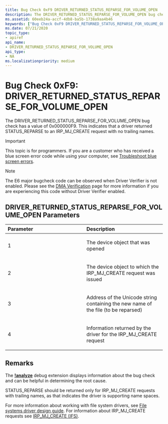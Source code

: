 ```yaml
---
title: Bug Check 0xF9 DRIVER_RETURNED_STATUS_REPARSE_FOR_VOLUME_OPEN
description: The DRIVER_RETURNED_STATUS_REPARSE_FOR_VOLUME_OPEN bug check that indicates that a driver returned STATUS_REPARSE to an IRP_MJ_CREATE request with no trailing names.
ms.assetid: 60eeb24a-accf-4db8-ba5b-1738a9aa4b46
keywords: ["Bug Check 0xF9 DRIVER_RETURNED_STATUS_REPARSE_FOR_VOLUME_OPEN", "DRIVER_RETURNED_STATUS_REPARSE_FOR_VOLUME_OPEN"]
ms.date: 07/21/2020
topic_type:
- apiref
api_name:
- DRIVER_RETURNED_STATUS_REPARSE_FOR_VOLUME_OPEN
api_type:
- NA
ms.localizationpriority: medium
---
```


# Bug Check 0xF9: DRIVER\_RETURNED\_STATUS\_REPARSE\_FOR\_VOLUME\_OPEN

The DRIVER\_RETURNED\_STATUS\_REPARSE\_FOR\_VOLUME\_OPEN bug check has a value of 0x000000F9. This indicates that a driver returned STATUS\_REPARSE to an IRP\_MJ\_CREATE request with no trailing names.

> [!IMPORTANT]
> This topic is for programmers. If you are a customer who has received a blue screen error code while using your computer, see [Troubleshoot blue screen errors](https://www.windows.com/stopcode).

> [!NOTE]
> The E6 major bugcheck code can be observed when Driver Verifier is not enabled. Please see the [DMA Verification](https://docs.microsoft.com/en-us/windows-hardware/drivers/devtest/dma-verification) page for more information if you are experiencing this code without Driver Verifier enabled. 


## DRIVER\_RETURNED\_STATUS\_REPARSE\_FOR\_VOLUME\_OPEN Parameters

<table>
<colgroup>
<col width="50%" />
<col width="50%" />
</colgroup>
<thead>
<tr class="header">
<th align="left">Parameter</th>
<th align="left">Description</th>
</tr>
</thead>
<tbody>
<tr class="odd">
<td align="left"><p>1</p></td>
<td align="left"><p>The device object that was opened</p></td>
</tr>
<tr class="even">
<td align="left"><p>2</p></td>
<td align="left"><p>The device object to which the IRP_MJ_CREATE request was issued</p></td>
</tr>
<tr class="odd">
<td align="left"><p>3</p></td>
<td align="left"><p>Address of the Unicode string containing the new name of the file (to be reparsed)</p></td>
</tr>
<tr class="even">
<td align="left"><p>4</p></td>
<td align="left"><p>Information returned by the driver for the IRP_MJ_CREATE request</p></td>
</tr>
</tbody>
</table>

## Remarks

The [**!analyze**](-analyze.md) debug extension displays information about the bug check and can be helpful in determining the root cause.

STATUS\_REPARSE should be returned only for IRP\_MJ\_CREATE requests with trailing names, as that indicates the driver is supporting name spaces. 

For more information about working with file system drivers, see [File systems driver design guide](https://docs.microsoft.com/windows-hardware/drivers/ifs/). For information about IRP\_MJ\_CREATE requests see [IRP_MJ_CREATE (IFS)](https://docs.microsoft.com/windows-hardware/drivers/ifs/irp-mj-create).
